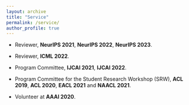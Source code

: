 ```yaml
---
layout: archive
title: "Service"
permalink: /service/
author_profile: true
---
```


<!--
{% if author.googlescholar %}
  You can also find my articles on <u><a href="{{author.googlescholar}}">my Google Scholar profile</a>.</u>
{% endif %}

{% include base_path %}

{% for post in site.publications reversed %}
  {% include archive-single.html %}
{% endfor %}

-->
- Reviewer, **NeurIPS 2021**, **NeurIPS 2022**, **NeurIPS 2023**.

- Reviewer, **ICML 2022**.

- Program Committee, **IJCAI 2021**, **IJCAI 2022**.

- Program Committee for the Student Research Workshop (SRW), **ACL 2019**, **ACL 2020**, **EACL 2021** and **NAACL 2021**.

- Volunteer at **AAAI 2020**.




